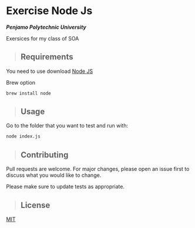 # Exercise Node Js

__*Penjamo Polytechnic University*__

Exersices for my class of SOA


> ## Requirements

You need to use download [Node JS](https://nodejs.org/en/)

Brew option
```bash
brew install node
```

> ## Usage

Go to the folder that you want to test and run with:

```bash
node index.js
```

> ## Contributing
Pull requests are welcome. For major changes, please open an issue first to discuss what you would like to change.

Please make sure to update tests as appropriate.

> ## License
[MIT](https://choosealicense.com/licenses/mit/)